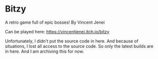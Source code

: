 # Bitzy
 A retro game full of epic bosses! By Vincent Jenei

Can be played here: https://vincentjenei.itch.io/bitzy


Unfortunately, I didn't put the source code in here. And because of situations, I lost all access to the source code. So only the latest builds are in here. And I am archiving this for now.
